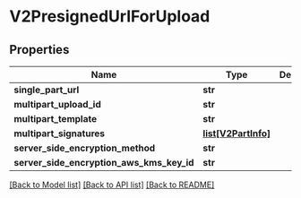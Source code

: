 # V2PresignedUrlForUpload

## Properties
Name | Type | Description | Notes
------------ | ------------- | ------------- | -------------
**single_part_url** | **str** |  | [optional] 
**multipart_upload_id** | **str** |  | [optional] 
**multipart_template** | **str** |  | [optional] 
**multipart_signatures** | [**list[V2PartInfo]**](V2PartInfo.md) |  | [optional] 
**server_side_encryption_method** | **str** |  | [optional] 
**server_side_encryption_aws_kms_key_id** | **str** |  | [optional] 

[[Back to Model list]](../README.md#documentation-for-models) [[Back to API list]](../README.md#documentation-for-api-endpoints) [[Back to README]](../README.md)

